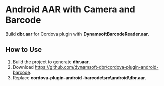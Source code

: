 # Android AAR with Camera and Barcode 
Build **dbr.aar** for Cordova plugin with **DynamsoftBarcodeReader.aar**. 

## How to Use
1. Build the project to generate **dbr.aar**.
2. Download https://github.com/dynamsoft-dbr/cordova-plugin-android-barcode.
3. Replace **cordova-plugin-android-barcode\src\android\dbr.aar**.

